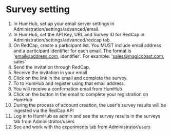 # Survey setting

1. In HumHub, set up your email server settings in Administration/settings/advanced/email.
2. In HumHub, set the API Key, URL and Survey ID for RedCap in Administration/settings/advanced/redcap tab.
3. On RedCap, create a participant list. You MUST include email address and a participant identifier for each email. The format is 'email@address.com, identifier'. For example: 'sales@magiccoast.com, sales'
4. Send the invitation through RedCap.
5. Receive the invitation in your email
6. Click on the link in the email and complete the survey.
7. To to HumHub and register using that email address.
8. You will receive a confirmation email from HumHub
9. Click on the button in the email to complete your registration on HumHub
10. During the process of account creation, the user's survey results will be ingested via the RedCap API
11. Log in to HumHub as admin and see the survey results in the surveys tab from Administrator/users
12. See and work with the experiments tab from Administrator/users
